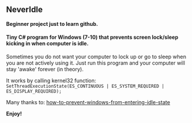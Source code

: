 ## NeverIdle

**Beginner project just to learn github.**

#### Tiny C# program for Windows (7-10) that prevents screen lock/sleep kicking in when computer is idle.

Sometimes you do not want your computer to lock up or go to sleep when you are not actively
using it. Just run this program and your computer will stay 'awake' forever (in theory).

It works by calling kernel32 function:
`SetThreadExecutionState(ES_CONTINUOUS | ES_SYSTEM_REQUIRED | ES_DISPLAY_REQUIRED);`

Many thanks to: [how-to-prevent-windows-from-entering-idle-state](http://stackoverflow.com/questions/6302185/how-to-prevent-windows-from-entering-idle-state)

**Enjoy!**






